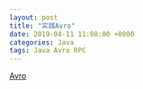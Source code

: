 ```yaml
---
layout: post
title: "实践Avro"
date: 2019-04-11 11:08:00 +0800
categories: Java
tags: Java Avro RPC
---
```


[Avro](http://avro.apache.org/)